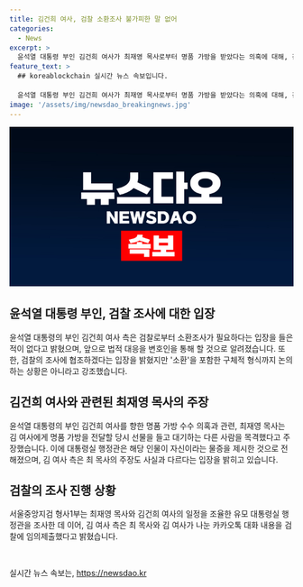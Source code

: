 ```yaml
---
title: 김건희 여사, 검찰 소환조사 불가피한 말 없어
categories:
  - News
excerpt: >
  윤석열 대통령 부인 김건희 여사가 최재영 목사로부터 명품 가방을 받았다는 의혹에 대해, 김 여사 측은 검찰의 소환조사 요청을 받은 적이 없다고 주장했다. 김 여사는 변호인을 통해 법적 대응을 준비하며 협조 의사를 밝혔지만, 구체적인 소환에 대한 논의는 없다고 강조했다. 또한, 김 여사의 법률 대리인은 검찰의 소환 일정 조율에 대해 사실과 다르다고 주장하며, 검찰 조사에 협조한다는 입장을 밝히면서도 소환에 대한 논의는 없다고 선을 그었다. 현행 청탁금지법상 공직자의 배우자에 대한 처벌 규정이 없어 검찰이 소환조사를 요구하기 어려운 상황이고, 김 여사와 최재영 목사의 주장을 둘러싼 의견 충돌이 예상되고 있다.
feature_text: >
  ## koreablockchain 실시간 뉴스 속보입니다.

  윤석열 대통령 부인 김건희 여사가 최재영 목사로부터 명품 가방을 받았다는 의혹에 대해, 김 여사 측은 검찰의 소환조사 요청을 받은 적이 없다고 주장했다. 김 여사는 변호인을 통해 법적 대응을 준비하며 협조 의사를 밝혔지만, 구체적인 소환에 대한 논의는 없다고 강조했다. 또한, 김 여사의 법률 대리인은 검찰의 소환 일정 조율에 대해 사실과 다르다고 주장하며, 검찰 조사에 협조한다는 입장을 밝히면서도 소환에 대한 논의는 없다고 선을 그었다. 현행 청탁금지법상 공직자의 배우자에 대한 처벌 규정이 없어 검찰이 소환조사를 요구하기 어려운 상황이고, 김 여사와 최재영 목사의 주장을 둘러싼 의견 충돌이 예상되고 있다.
image: '/assets/img/newsdao_breakingnews.jpg'
---
```


<p><img src="/assets/img/newsdao_breakingnews.jpg" alt="koreablockchain 속보" /></p>

<h2 data-ke-size="size26">윤석열 대통령 부인, 검찰 조사에 대한 입장</h2>

<p data-ke-size="size16">윤석열 대통령의 부인 김건희 여사 측은 검찰로부터 소환조사가 필요하다는 입장을 들은 적이 없다고 밝혔으며, 앞으로 법적 대응을 변호인을 통해 할 것으로 알려졌습니다. 또한, 검찰의 조사에 협조하겠다는 입장을 밝혔지만 '소환'을 포함한 구체적 형식까지 논의하는 상황은 아니라고 강조했습니다.</p>

<h2 data-ke-size="size26">김건희 여사와 관련된 최재영 목사의 주장</h2>

<p data-ke-size="size16">윤석열 대통령의 부인 김건희 여사를 향한 명품 가방 수수 의혹과 관련, 최재영 목사는 김 여사에게 명품 가방을 전달할 당시 선물을 들고 대기하는 다른 사람을 목격했다고 주장했습니다. 이에 대통령실 행정관은 해당 인물이 자신이라는 물증을 제시한 것으로 전해졌으며, 김 여사 측은 최 목사의 주장도 사실과 다르다는 입장을 밝히고 있습니다.</p>

<h2 data-ke-size="size26">검찰의 조사 진행 상황</h2>

<p data-ke-size="size16">서울중앙지검 형사1부는 최재영 목사와 김건희 여사의 일정을 조율한 유모 대통령실 행정관을 조사한 데 이어, 김 여사 측은 최 목사와 김 여사가 나눈 카카오톡 대화 내용을 검찰에 임의제출했다고 밝혔습니다.</p>

<p data-ke-size="size16">&nbsp;</p>
실시간 뉴스 속보는, <a href="https://newsdao.kr" rel="dofollow">https://newsdao.kr</a>


